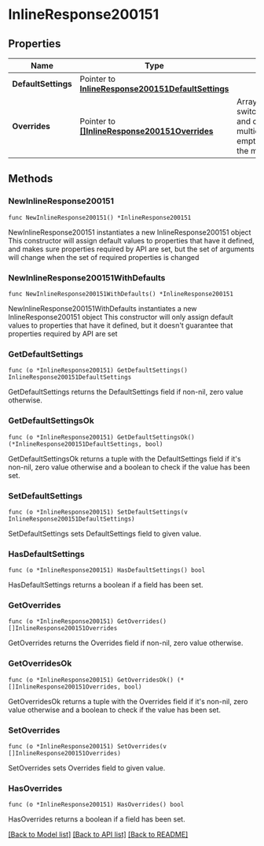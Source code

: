 # InlineResponse200151

## Properties

Name | Type | Description | Notes
------------ | ------------- | ------------- | -------------
**DefaultSettings** | Pointer to [**InlineResponse200151DefaultSettings**](InlineResponse200151DefaultSettings.md) |  | [optional] 
**Overrides** | Pointer to [**[]InlineResponse200151Overrides**](InlineResponse200151Overrides.md) | Array of paired switches/stacks/profiles and corresponding multicast settings.       An empty array will clear the multicast settings. | [optional] 

## Methods

### NewInlineResponse200151

`func NewInlineResponse200151() *InlineResponse200151`

NewInlineResponse200151 instantiates a new InlineResponse200151 object
This constructor will assign default values to properties that have it defined,
and makes sure properties required by API are set, but the set of arguments
will change when the set of required properties is changed

### NewInlineResponse200151WithDefaults

`func NewInlineResponse200151WithDefaults() *InlineResponse200151`

NewInlineResponse200151WithDefaults instantiates a new InlineResponse200151 object
This constructor will only assign default values to properties that have it defined,
but it doesn't guarantee that properties required by API are set

### GetDefaultSettings

`func (o *InlineResponse200151) GetDefaultSettings() InlineResponse200151DefaultSettings`

GetDefaultSettings returns the DefaultSettings field if non-nil, zero value otherwise.

### GetDefaultSettingsOk

`func (o *InlineResponse200151) GetDefaultSettingsOk() (*InlineResponse200151DefaultSettings, bool)`

GetDefaultSettingsOk returns a tuple with the DefaultSettings field if it's non-nil, zero value otherwise
and a boolean to check if the value has been set.

### SetDefaultSettings

`func (o *InlineResponse200151) SetDefaultSettings(v InlineResponse200151DefaultSettings)`

SetDefaultSettings sets DefaultSettings field to given value.

### HasDefaultSettings

`func (o *InlineResponse200151) HasDefaultSettings() bool`

HasDefaultSettings returns a boolean if a field has been set.

### GetOverrides

`func (o *InlineResponse200151) GetOverrides() []InlineResponse200151Overrides`

GetOverrides returns the Overrides field if non-nil, zero value otherwise.

### GetOverridesOk

`func (o *InlineResponse200151) GetOverridesOk() (*[]InlineResponse200151Overrides, bool)`

GetOverridesOk returns a tuple with the Overrides field if it's non-nil, zero value otherwise
and a boolean to check if the value has been set.

### SetOverrides

`func (o *InlineResponse200151) SetOverrides(v []InlineResponse200151Overrides)`

SetOverrides sets Overrides field to given value.

### HasOverrides

`func (o *InlineResponse200151) HasOverrides() bool`

HasOverrides returns a boolean if a field has been set.


[[Back to Model list]](../README.md#documentation-for-models) [[Back to API list]](../README.md#documentation-for-api-endpoints) [[Back to README]](../README.md)


